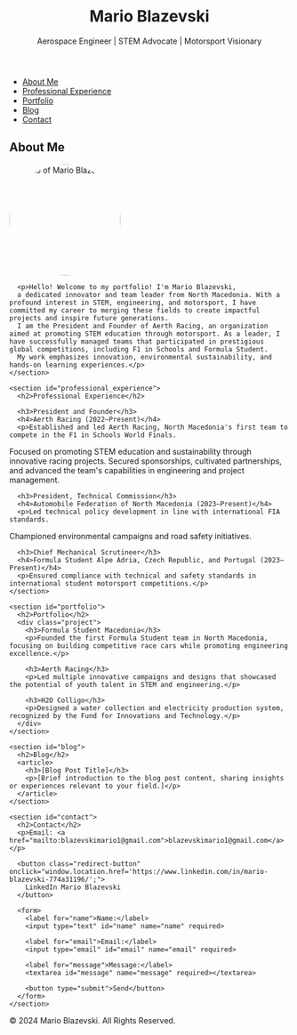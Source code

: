 <!DOCTYPE html>
<html lang="en">
<head>
  <meta charset="UTF-8">
  <meta name="viewport" content="width=device-width, initial-scale=1.0">
  <meta name="description" content="Mario Blazevski's Personal Website">
  <title>Mario Blazevski | Portfolio</title>
  <link rel="stylesheet" href="style.css">
</head>
<body>
  <header>
    <div class="container">
      <h1>Mario Blazevski</h1>
      <p>Aerospace Engineer | STEM Advocate | Motorsport Visionary</p>
    </div>
  </header>

  <nav>
    <ul>
      <li><a href="#about">About Me</a></li>
      <li><a href="#professional_experience">Professional Experience</a></li>
      <li><a href="#portfolio">Portfolio</a></li>
      <li><a href="#blog">Blog</a></li>
      <li><a href="#contact">Contact</a></li>
    </ul>
  </nav>

  <main>
    <section id="about">
      <h2>About Me</h2>
      <img src="profile.jpg" alt="Photo of Mario Blazevski" style="width:200px; height:auto; border-radius:50%;">
      
      
      <p>Hello! Welcome to my portfolio! I'm Mario Blazevski, 
      a dedicated innovator and team leader from North Macedonia. With a profound interest in STEM, engineering, and motorsport, I have committed my career to merging these fields to create impactful projects and inspire future generations. 
      I am the President and Founder of Aerth Racing, an organization aimed at promoting STEM education through motorsport. As a leader, I have successfully managed teams that participated in prestigious global competitions, including F1 in Schools and Formula Student.
      My work emphasizes innovation, environmental sustainability, and hands-on learning experiences.</p>
    </section>

    <section id="professional_experience">
      <h2>Professional Experience</h2>

      <h3>President and Founder</h3>
      <h4>Aerth Racing (2022–Present)</h4>
      <p>Established and led Aerth Racing, North Macedonia's first team to compete in the F1 in Schools World Finals.
Focused on promoting STEM education and sustainability through innovative racing projects.
Secured sponsorships, cultivated partnerships, and advanced the team's capabilities in engineering and project management.</p>

      <h3>President, Technical Commission</h3>
      <h4>Automobile Federation of North Macedonia (2023–Present)</h4>
      <p>Led technical policy development in line with international FIA standards.
Championed environmental campaigns and road safety initiatives.</p>

      <h3>Chief Mechanical Scrutineer</h3>
      <h4>Formula Student Alpe Adria, Czech Republic, and Portugal (2023–Present)</h4>
      <p>Ensured compliance with technical and safety standards in international student motorsport competitions.</p>
    </section>

    <section id="portfolio">
      <h2>Portfolio</h2>
      <div class="project">
        <h3>Formula Student Macedonia</h3>
        <p>Founded the first Formula Student team in North Macedonia, focusing on building competitive race cars while promoting engineering excellence.</p>

        <h3>Aerth Racing</h3>
        <p>Led multiple innovative campaigns and designs that showcased the potential of youth talent in STEM and engineering.</p>

        <h3>H2O Colligo</h3>
        <p>Designed a water collection and electricity production system, recognized by the Fund for Innovations and Technology.</p>
      </div>
    </section>

    <section id="blog">
      <h2>Blog</h2>
      <article>
        <h3>[Blog Post Title]</h3>
        <p>[Brief introduction to the blog post content, sharing insights or experiences relevant to your field.]</p>
      </article>
    </section>

    <section id="contact">
      <h2>Contact</h2>
      <p>Email: <a href="mailto:blazevskimario1@gmail.com">blazevskimario1@gmail.com</a></p>

      <button class="redirect-button" onclick="window.location.href='https://www.linkedin.com/in/mario-blazevski-774a31196/';">
        LinkedIn Mario Blazevski
      </button>

      <form>
        <label for="name">Name:</label>
        <input type="text" id="name" name="name" required>

        <label for="email">Email:</label>
        <input type="email" id="email" name="email" required>

        <label for="message">Message:</label>
        <textarea id="message" name="message" required></textarea>

        <button type="submit">Send</button>
      </form>
    </section>
  </main>

  <footer>
    <p>&copy; 2024 Mario Blazevski. All Rights Reserved.</p>
  </footer>
</body>
</html>
